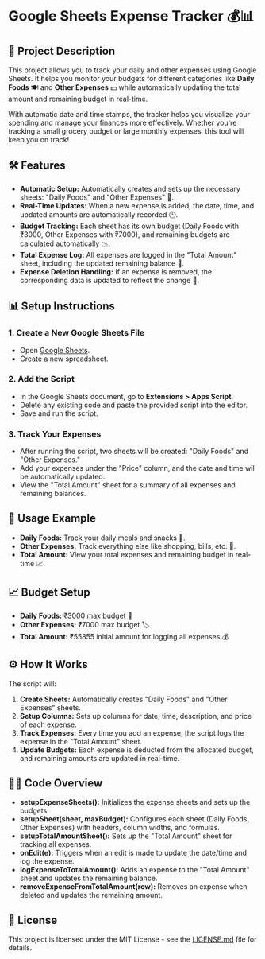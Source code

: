 # Google Sheets Expense Tracker 💰📊

## 🚀 Project Description

This project allows you to track your daily and other expenses using Google Sheets. It helps you monitor your budgets for different categories like **Daily Foods** 🍽️ and **Other Expenses** 💵 while automatically updating the total amount and remaining budget in real-time.

With automatic date and time stamps, the tracker helps you visualize your spending and manage your finances more effectively. Whether you're tracking a small grocery budget or large monthly expenses, this tool will keep you on track!

## 🛠 Features

* **Automatic Setup:** Automatically creates and sets up the necessary sheets: "Daily Foods" and "Other Expenses" 📑.
* **Real-Time Updates:** When a new expense is added, the date, time, and updated amounts are automatically recorded 🕒.
* **Budget Tracking:** Each sheet has its own budget (Daily Foods with ₹3000, Other Expenses with ₹7000), and remaining budgets are calculated automatically 📉.
* **Total Expense Log:** All expenses are logged in the "Total Amount" sheet, including the updated remaining balance 💸.
* **Expense Deletion Handling:** If an expense is removed, the corresponding data is updated to reflect the change 📂.

## 📊 Setup Instructions

### 1. Create a New Google Sheets File

* Open [Google Sheets](https://sheets.google.com).
* Create a new spreadsheet.

### 2. Add the Script

* In the Google Sheets document, go to **Extensions > Apps Script**.
* Delete any existing code and paste the provided script into the editor.
* Save and run the script.

### 3. Track Your Expenses

* After running the script, two sheets will be created: "Daily Foods" and "Other Expenses."
* Add your expenses under the "Price" column, and the date and time will be automatically updated.
* View the "Total Amount" sheet for a summary of all expenses and remaining balances.

## 🎯 Usage Example

* **Daily Foods:** Track your daily meals and snacks 🍲.
* **Other Expenses:** Track everything else like shopping, bills, etc. 🛒.
* **Total Amount:** View your total expenses and remaining budget in real-time 📈.

## 📈 Budget Setup

* **Daily Foods:** ₹3000 max budget 💸
* **Other Expenses:** ₹7000 max budget 🏷️
* **Total Amount:** ₹55855 initial amount for logging all expenses 💰

## ⚙️ How It Works

The script will:

1. **Create Sheets:** Automatically creates "Daily Foods" and "Other Expenses" sheets.
2. **Setup Columns:** Sets up columns for date, time, description, and price of each expense.
3. **Track Expenses:** Every time you add an expense, the script logs the expense in the "Total Amount" sheet.
4. **Update Budgets:** Each expense is deducted from the allocated budget, and remaining amounts are updated in real-time.

## 👨‍💻 Code Overview

* **setupExpenseSheets():** Initializes the expense sheets and sets up the budgets.
* **setupSheet(sheet, maxBudget):** Configures each sheet (Daily Foods, Other Expenses) with headers, column widths, and formulas.
* **setupTotalAmountSheet():** Sets up the "Total Amount" sheet for tracking all expenses.
* **onEdit(e):** Triggers when an edit is made to update the date/time and log the expense.
* **logExpenseToTotalAmount():** Adds an expense to the "Total Amount" sheet and updates the remaining balance.
* **removeExpenseFromTotalAmount(row):** Removes an expense when deleted and updates the remaining amount.

## 📅 License

This project is licensed under the MIT License - see the [LICENSE.md](LICENSE.md) file for details.
